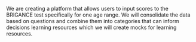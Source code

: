 We are creating a platform that allows users to input scores to the BRIGANCE test specifically for one age range. We will consolidate the data based on questions and combine them into categories that can inform decisions learning resources which we will create mocks for learning resources. 